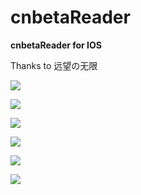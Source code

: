 # cnbetaReader
**cnbetaReader for IOS**

Thanks to 远望の无限


![](https://raw.githubusercontent.com/DieJob/cnbetaReader/master/screenshot/1.png)

![](https://raw.githubusercontent.com/DieJob/cnbetaReader/master/screenshot/2.png)

![](https://raw.githubusercontent.com/DieJob/cnbetaReader/master/screenshot/3.png)

![](https://raw.githubusercontent.com/DieJob/cnbetaReader/master/screenshot/4.png)

![](https://raw.githubusercontent.com/DieJob/cnbetaReader/master/screenshot/5.png)

![](https://raw.githubusercontent.com/DieJob/cnbetaReader/master/screenshot/6.png)

